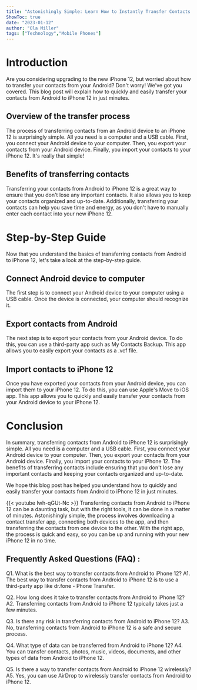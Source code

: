 ```yaml
---
title: "Astonishingly Simple: Learn How to Instantly Transfer Contacts from Android to iPhone 12 in Just Minutes!"
ShowToc: true 
date: "2023-01-12"
author: "Ola Miller" 
tags: ["Technology","Mobile Phones"]
---
```

# Introduction 
Are you considering upgrading to the new iPhone 12, but worried about how to transfer your contacts from your Android? Don't worry! We've got you covered. This blog post will explain how to quickly and easily transfer your contacts from Android to iPhone 12 in just minutes. 

## Overview of the transfer process 
The process of transferring contacts from an Android device to an iPhone 12 is surprisingly simple. All you need is a computer and a USB cable. First, you connect your Android device to your computer. Then, you export your contacts from your Android device. Finally, you import your contacts to your iPhone 12. It's really that simple! 

## Benefits of transferring contacts 
Transferring your contacts from Android to iPhone 12 is a great way to ensure that you don't lose any important contacts. It also allows you to keep your contacts organized and up-to-date. Additionally, transferring your contacts can help you save time and energy, as you don't have to manually enter each contact into your new iPhone 12. 

# Step-by-Step Guide 
Now that you understand the basics of transferring contacts from Android to iPhone 12, let's take a look at the step-by-step guide. 

## Connect Android device to computer 
The first step is to connect your Android device to your computer using a USB cable. Once the device is connected, your computer should recognize it. 

## Export contacts from Android 
The next step is to export your contacts from your Android device. To do this, you can use a third-party app such as My Contacts Backup. This app allows you to easily export your contacts as a .vcf file. 

## Import contacts to iPhone 12 
Once you have exported your contacts from your Android device, you can import them to your iPhone 12. To do this, you can use Apple's Move to iOS app. This app allows you to quickly and easily transfer your contacts from your Android device to your iPhone 12. 

# Conclusion 
In summary, transferring contacts from Android to iPhone 12 is surprisingly simple. All you need is a computer and a USB cable. First, you connect your Android device to your computer. Then, you export your contacts from your Android device. Finally, you import your contacts to your iPhone 12. The benefits of transferring contacts include ensuring that you don't lose any important contacts and keeping your contacts organized and up-to-date. 

We hope this blog post has helped you understand how to quickly and easily transfer your contacts from Android to iPhone 12 in just minutes.

{{< youtube Iwh-qGUt-Nc >}} 
Transferring contacts from Android to iPhone 12 can be a daunting task, but with the right tools, it can be done in a matter of minutes. Astonishingly simple, the process involves downloading a contact transfer app, connecting both devices to the app, and then transferring the contacts from one device to the other. With the right app, the process is quick and easy, so you can be up and running with your new iPhone 12 in no time.

## Frequently Asked Questions (FAQ) :
Q1. What is the best way to transfer contacts from Android to iPhone 12?
A1. The best way to transfer contacts from Android to iPhone 12 is to use a third-party app like dr.fone - Phone Transfer.

Q2. How long does it take to transfer contacts from Android to iPhone 12?
A2. Transferring contacts from Android to iPhone 12 typically takes just a few minutes.

Q3. Is there any risk in transferring contacts from Android to iPhone 12?
A3. No, transferring contacts from Android to iPhone 12 is a safe and secure process.

Q4. What type of data can be transferred from Android to iPhone 12?
A4. You can transfer contacts, photos, music, videos, documents, and other types of data from Android to iPhone 12.

Q5. Is there a way to transfer contacts from Android to iPhone 12 wirelessly?
A5. Yes, you can use AirDrop to wirelessly transfer contacts from Android to iPhone 12.


